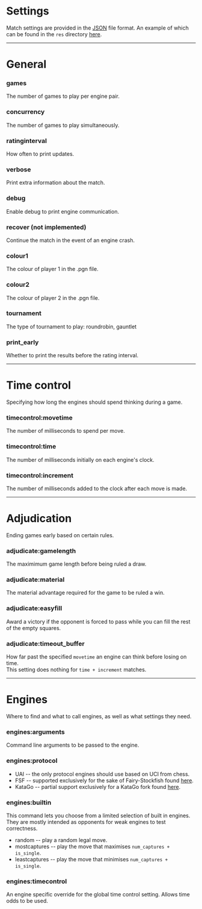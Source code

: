 # Settings
Match settings are provided in the [JSON](https://en.wikipedia.org/wiki/JSON) file format. An example of which can be found in the `res` directory [here](./res/settings.json).

---

# General

### __games__
The number of games to play per engine pair.

### __concurrency__
The number of games to play simultaneously.

### __ratinginterval__
How often to print updates.

### __verbose__
Print extra information about the match.

### __debug__
Enable debug to print engine communication.

### __recover__ (not implemented)
Continue the match in the event of an engine crash.

### __colour1__
The colour of player 1 in the .pgn file.

### __colour2__
The colour of player 2 in the .pgn file.

### __tournament__
The type of tournament to play: roundrobin, gauntlet

### __print_early__
Whether to print the results before the rating interval.

---

# Time control
Specifying how long the engines should spend thinking during a game.

### __timecontrol:movetime__
The number of milliseconds to spend per move.

### __timecontrol:time__
The number of milliseconds initially on each engine's clock.

### __timecontrol:increment__
The number of milliseconds added to the clock after each move is made.

---

# Adjudication
Ending games early based on certain rules.

### __adjudicate:gamelength__
The maximimum game length before being ruled a draw.

### __adjudicate:material__
The material advantage required for the game to be ruled a win.

### __adjudicate:easyfill__
Award a victory if the opponent is forced to pass while you can fill the rest of the empty squares.

### __adjudicate:timeout_buffer__
How far past the specified `movetime` an engine can think before losing on time.<br>
This setting does nothing for `time + increment` matches.

---

# Engines
Where to find and what to call engines, as well as what settings they need.

### __engines:arguments__
Command line arguments to be passed to the engine.

### __engines:protocol__
- UAI -- the only protocol engines should use based on UCI from chess.
- FSF -- supported exclusively for the sake of Fairy-Stockfish found [here](https://github.com/ianfab/Fairy-Stockfish).
- KataGo -- partial support exclusively for a KataGo fork found [here](https://github.com/hzyhhzy/KataGo/tree/Ataxx).

### __engines:builtin__
This command lets you choose from a limited selection of built in engines. They are mostly intended as opponents for weak engines to test correctness.
- random -- play a random legal move.
- mostcaptures -- play the move that maximises `num_captures + is_single`.
- leastcaptures -- play the move that minimises `num_captures + is_single`.

### __engines:timecontrol__
An engine specific override for the global time control setting. Allows time odds to be used.
